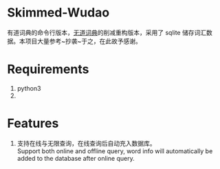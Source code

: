 # Skimmed-Wudao
有道词典的命令行版本，[无道词典](https://github.com/ChestnutHeng/Wudao-dict)的削减重构版本，采用了 sqlite 储存词汇数据。本项目大量参考~抄袭~于之，在此故予感谢｡

# Requirements
1. python3
2. 

# Features
1. 支持在线与无限查询，在线查询后自动充入数据库。<br /> Support both online and offline query, word info will automatically be added to the database after online query.


